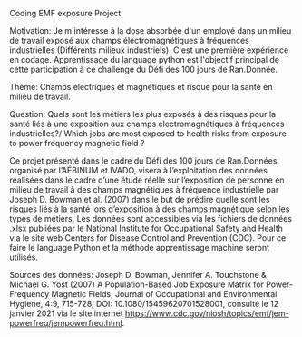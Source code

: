 
Coding EMF exposure Project

Motivation:
Je m'intéresse à la dose absorbée d'un employé dans un milieu de travail exposé aux champs électromagnétiques à fréquences industrielles (Différents milieux industriels).
C'est une première expérience en codage. Apprentissage du language python est l'objectif principal de cette participation à ce challenge du Défi des 100 jours de Ran.Donnée.

Thème: Champs électriques et magnétiques et risque pour la santé en milieu de travail. 
 
Question: Quels sont les métiers les plus exposés à des risques pour la santé liés à une exposition aux champs électromagnétiques à fréquences industrielles?/ Which jobs are most exposed to health risks from exposure to power frequency magnetic field ?

Ce projet présenté dans le cadre du Défi des 100 jours de Ran.Données, organisé par l’AÉBINUM et IVADO, visera à l’exploitation des données réalisées dans le cadre d’une étude réelle sur l’exposition de personne en milieu de travail à des champs magnétiques à fréquence industrielle par Joseph D. Bowman et al. (2007) dans le but de prédire quelle sont les risques liés à la santé lors d’exposition à des champs magnétique selon les types de métiers. Les données sont accessibles via les fichiers de données .xlsx publiées par le National Institute for Occupational Safety and Health  via le site web Centers for Disease Control and Prevention (CDC). Pour ce faire le language Python et la méthode apprentissage machine seront utilisés. 

Sources des données: 
Joseph D. Bowman, Jennifer A. Touchstone & Michael G. Yost (2007) A Population-Based Job Exposure Matrix for Power-Frequency Magnetic Fields, Journal of Occupational and Environmental Hygiene, 4:9, 715-728, DOI: 10.1080/15459620701528001, consulté le 12 janvier 2021 via le site internet https://www.cdc.gov/niosh/topics/emf/jem-powerfreq/jempowerfreq.html. 
